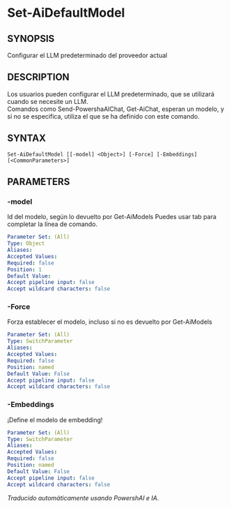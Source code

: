 ﻿---
external help file: powershai-help.xml
schema: 2.0.0
powershai: true
---

# Set-AiDefaultModel

## SYNOPSIS <!--!= @#Synop !-->
Configurar el LLM predeterminado del proveedor actual

## DESCRIPTION <!--!= @#Desc !-->
Los usuarios pueden configurar el LLM predeterminado, que se utilizará cuando se necesite un LLM.  
Comandos como Send-PowershaAIChat, Get-AiChat, esperan un modelo, y si no se especifica, utiliza el que se ha definido con este comando.

## SYNTAX <!--!= @#Syntax !-->

```
Set-AiDefaultModel [[-model] <Object>] [-Force] [-Embeddings] [<CommonParameters>]
```

## PARAMETERS <!--!= @#Params !-->

### -model
Id del modelo, según lo devuelto por Get-AiModels
Puedes usar tab para completar la línea de comando.

```yml
Parameter Set: (All)
Type: Object
Aliases: 
Accepted Values: 
Required: false
Position: 1
Default Value: 
Accept pipeline input: false
Accept wildcard characters: false
```

### -Force
Forza establecer el modelo, incluso si no es devuelto por Get-AiModels

```yml
Parameter Set: (All)
Type: SwitchParameter
Aliases: 
Accepted Values: 
Required: false
Position: named
Default Value: False
Accept pipeline input: false
Accept wildcard characters: false
```

### -Embeddings
¡Define el modelo de embedding!

```yml
Parameter Set: (All)
Type: SwitchParameter
Aliases: 
Accepted Values: 
Required: false
Position: named
Default Value: False
Accept pipeline input: false
Accept wildcard characters: false
```


<!--PowershaiAiDocBlockStart-->
_Traducido automáticamente usando PowershAI e IA._
<!--PowershaiAiDocBlockEnd-->
